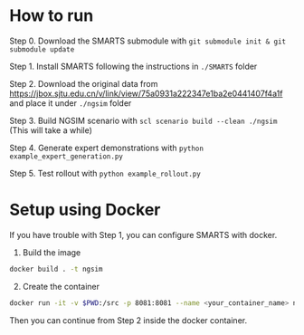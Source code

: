 # How to run

Step 0. Download the SMARTS submodule with `git submodule init & git submodule update`

Step 1. Install SMARTS following the instructions in `./SMARTS` folder

Step 2. Download the original data from <https://jbox.sjtu.edu.cn/v/link/view/75a0931a222347e1ba2e0441407f4a1f> and place it under `./ngsim` folder

Step 3. Build NGSIM scenario with `scl scenario build --clean ./ngsim` (This will take a while)

Step 4. Generate expert demonstrations with `python example_expert_generation.py`

Step 5. Test rollout with `python example_rollout.py`

# Setup using Docker

If you have trouble with Step 1, you can configure SMARTS with docker. 

1. Build the image

```bash
docker build . -t ngsim
```

2. Create the container
```bash
docker run -it -v $PWD:/src -p 8081:8081 --name <your_container_name> ngsim bash
```

Then you can continue from Step 2 inside the docker container.

<!-- 
# Troubleshooting

1. **TypeError: export_glb() got an unexpected keyword argument 'extras'**
  
    Try install an alternative version of trimesh with:
    ```bash
    pip install trimesh==3.9.20
    ``` -->
